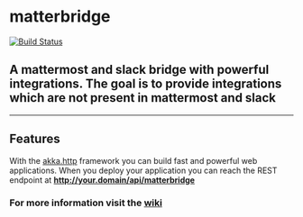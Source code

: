# matterbridge
[![Build Status](https://travis-ci.org/Freshwood/matterbridge.svg?branch=master)](https://travis-ci.org/Freshwood/matterbridge)
## A mattermost and slack bridge with powerful integrations. The goal is to provide integrations which are not present in mattermost and slack

***

## Features
With the [akka.http](http://doc.akka.io/docs/akka/2.4.7/scala/http/index.html) framework you can build fast and powerful web applications.
When you deploy your application you can reach the REST endpoint at **http://your.domain/api/matterbridge**

### For more information visit the [wiki](https://github.com/Freshwood/matterbridge/wiki/Home)

